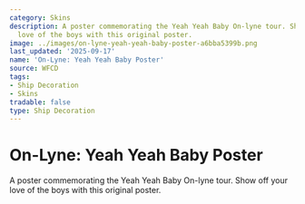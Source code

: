 ```yaml
---
category: Skins
description: A poster commemorating the Yeah Yeah Baby On-lyne tour. Show off your
  love of the boys with this original poster.
image: ../images/on-lyne-yeah-yeah-baby-poster-a6bba5399b.png
last_updated: '2025-09-17'
name: 'On-Lyne: Yeah Yeah Baby Poster'
source: WFCD
tags:
- Ship Decoration
- Skins
tradable: false
type: Ship Decoration
---
```


# On-Lyne: Yeah Yeah Baby Poster

A poster commemorating the Yeah Yeah Baby On-lyne tour. Show off your love of the boys with this original poster.

